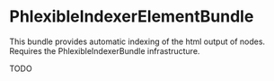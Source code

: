 PhlexibleIndexerElementBundle
=============================

This bundle provides automatic indexing of the html output of nodes.
Requires the PhlexibleIndexerBundle infrastructure.

TODO
